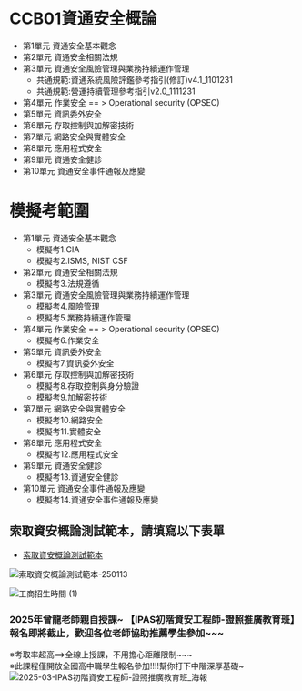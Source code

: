 # CCB01資通安全概論
- 第1單元	資通安全基本觀念
- 第2單元	資通安全相關法規
- 第3單元	資通安全風險管理與業務持續運作管理
  - 共通規範:資通系統風險評鑑參考指引(修訂)v4.1_1101231
  - 共通規範:營運持續管理參考指引v2.0_1111231 
- 第4單元	作業安全 == > Operational security (OPSEC)
- 第5單元	資訊委外安全
- 第6單元	存取控制與加解密技術
- 第7單元	網路安全與實體安全
- 第8單元	應用程式安全
- 第9單元	資通安全健診
- 第10單元	資通安全事件通報及應變

# 模擬考範圍
- 第1單元	資通安全基本觀念
  - 模擬考1.CIA
  - 模擬考2.ISMS, NIST CSF
- 第2單元	資通安全相關法規
  - 模擬考3.法規遵循 
- 第3單元	資通安全風險管理與業務持續運作管理
  - 模擬考4.風險管理 
  - 模擬考5.業務持續運作管理
- 第4單元	作業安全 == > Operational security (OPSEC)
  - 模擬考6.作業安全 
- 第5單元	資訊委外安全
  - 模擬考7.資訊委外安全 
- 第6單元	存取控制與加解密技術
  - 模擬考8.存取控制與身分驗證
  - 模擬考9.加解密技術
- 第7單元	網路安全與實體安全
  - 模擬考10.網路安全
  - 模擬考11.實體安全
- 第8單元	應用程式安全
  - 模擬考12.應用程式安全
- 第9單元	資通安全健診
  - 模擬考13.資通安全健診
- 第10單元	資通安全事件通報及應變
  - 模擬考14.資通安全事件通報及應變

## 索取資安概論測試範本，請填寫以下表單
- [索取資安概論測試範本](https://forms.gle/L7xfk1os6XFMyToL6)

![索取資安概論測試範本-250113](https://github.com/user-attachments/assets/ae4b018b-caba-4a83-9be6-20a16d226d87)

![工商招生時間 (1)](https://github.com/user-attachments/assets/6740bcb3-32ae-4041-90c2-89a5df4ccd80)
### 2025年曾龍老師親自授課~ 【IPAS初階資安工程師-證照推廣教育班】報名即將截止，歡迎各位老師協助推薦學生參加~~~

※考取率超高==>全線上授課，不用擔心距離限制~~~<BR>
※此課程僅開放全國高中職學生報名參加!!!!幫你打下中階深厚基礎~<BR>
![2025-03-IPAS初階資安工程師-證照推廣教育班_海報](https://github.com/user-attachments/assets/6b7f23b0-7232-4221-a8fd-4c2093690772)
